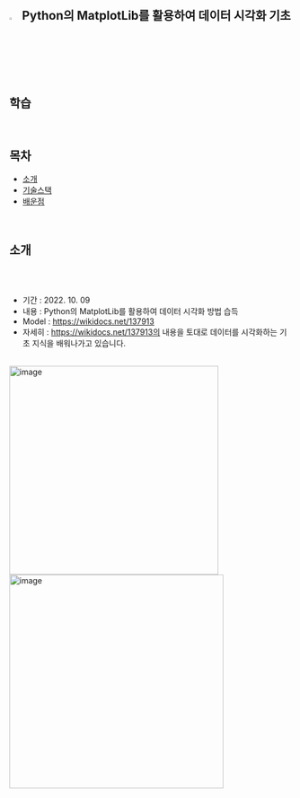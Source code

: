 

<br>

## <img width="3.5%" src="https://user-images.githubusercontent.com/31702431/144234797-cb18a5e6-66fc-40ec-84e9-b4e3dc3d89c1.png"> Python의 MatplotLib를 활용하여 데이터 시각화 기초 학습

<br>

## 목차

* [소개](#소개) 
* [기술스택](#기술스택)
* [배운점](#배운점)
<br>


## 소개

<br>
<br>
 
- 기간 : 2022. 10. 09
- 내용 : Python의 MatplotLib를 활용하여 데이터 시각화 방법 습득
- Model : https://wikidocs.net/137913
- 자세히 : https://wikidocs.net/137913의 내용을 토대로 데이터를 시각화하는 기초 지식을 배워나가고 있습니다.
<br>

 <img width="372" alt="image" src="https://user-images.githubusercontent.com/41178868/194813398-a9bfbbc4-59b4-4ed3-a204-36cb82f1043f.png">
 <img width="381" alt="image" src="https://user-images.githubusercontent.com/41178868/194813506-99953d95-a633-4dc6-b844-aab4e3632f2a.png">

<br>
<br>
<br> 
